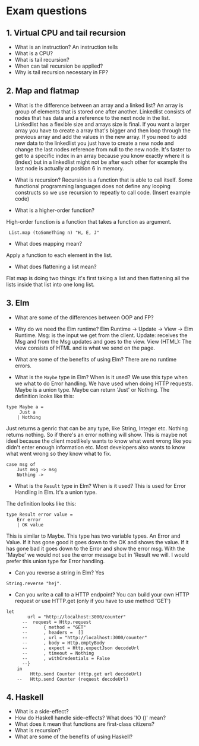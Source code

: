 # Exam questions

## 1. Virtual CPU and tail recursion

* What is an instruction?
  An instruction tells 
* What is a CPU?
* What is tail recursion? 
* When can tail recursion be applied?
* Why is tail recursion necessary in FP?

## 2. Map and flatmap

* What is the difference between an array and a linked list?
An array is group of elements that is stored one after another. Linkedlist consists of nodes that has data and a reference to the next node in the list.
Linkedlist has a flexible size and arrays size is final. If you want a larger array you have to create a array that's bigger and then loop through
the previous array and add the values in the new array. If you need to add new data to the linkedlist you just have to create a new node and change the last nodes
reference from null to the new node.
It's faster to get to a specific index in an array because you know exactly where it is (index) but in a linkedlist might not be after each other for example the last node is 
actually at position 6 in memory.
 
* What is recursion?
Recursion is a function that is able to call itself. Some functional programming languages does not define any looping constructs so we use recursion to repeatly to call
code.
(Insert example code)

* What is a higher-order function?

High-order function is a function that takes a function as argument. 
```
 List.map (toSomeThing n) "H, E, J" 
```
* What does mapping mean?

Apply a function to each element in the list.

* What does flattening a list mean?

Flat map is doing two things: it's first taking a list and then flattening
all the lists inside that list into one long list.


## 3. Elm

* What are some of the differences between OOP and FP?


* Why do we need the Elm runtime?
Elm Runtime  -> Update -> View  -> Elm Runtime.
Msg: is the input we get from the client.
Update: receives the Msg and from the Msg updates and goes to the view.
View (HTML): The view consists of HTML and is what we send on the page.
 
* What are some of the benefits of using Elm?
There are no runtime errors. 
* What is the ``Maybe`` type in Elm? When is it used?
We use this type when we what to do Error handling. We have used when doing HTTP requests. 
Maybe is a union type. 
Maybe can return 'Just' or Nothing. The definition looks like this:
```
type Maybe a =
	 Just a
	| Nothing
```
Just returns a genric that can be any type, like String, Integer etc.
Nothing returns nothing. So if there's an error nothing will show. This is maybe not ideel
because the client mostlikely wants to know what went wrong like you didn't enter enough information etc.
Most developers also wants to know what went wrong so they know what to fix. 
```
case msg of
	Just msg -> msg
	Nothing -> 
``` 
* What is the ``Result`` type in Elm? When is it used?
This is used for Error Handling in Elm. It's a union type. 

The definition looks like this:
```
type Result error value =
	Err error
	| OK value
```
This is similar to Maybe. This type has two variable types. An Error and Value. If it has gone good it goes down to the OK and shows the value. If it
has gone bad it goes down to the Error and show the error msg. With the 'Maybe' we would not see the error message but in 'Result we will. I would prefer 
this union type for Error handling.
* Can you reverse a string in Elm?
Yes
```
String.reverse "hej".
```
* Can you write a call to a HTTP endpoint?
You can build your own HTTP request or use HTTP.get (only if you have to use method 'GET')
```
let
        url = "http://localhost:3000/counter"
      --  request = Http.request
      --      { method = "GET"
      --      , headers =  []
      --      , url = "http://localhost:3000/counter"
      --      , body = Http.emptyBody
      --      , expect = Http.expectJson decodeUrl
      --      , timeout = Nothing
      --      , withCredentials = False
      --}
    in
     	 Http.send Counter (Http.get url decodeUrl)
    --   Http.send Counter (request decodeUrl)
```

## 4. Haskell

* What is a side-effect?
* How do Haskell handle side-effects? What does 'IO ()' mean?
* What does it mean that functions are first-class citizens?
* What is recursion?
* What are some of the benefits of using Haskell?
